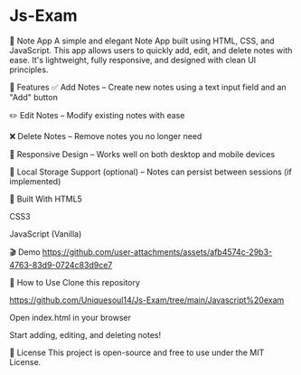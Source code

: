 # Js-Exam
📝 Note App
A simple and elegant Note App built using HTML, CSS, and JavaScript. This app allows users to quickly add, edit, and delete notes with ease. It's lightweight, fully responsive, and designed with clean UI principles.

🚀 Features
✅ Add Notes – Create new notes using a text input field and an "Add" button

✏️ Edit Notes – Modify existing notes with ease

❌ Delete Notes – Remove notes you no longer need

📱 Responsive Design – Works well on both desktop and mobile devices

💾 Local Storage Support (optional) – Notes can persist between sessions (if implemented)

🔧 Built With
HTML5

CSS3

JavaScript (Vanilla)

🎬 Demo
https://github.com/user-attachments/assets/afb4574c-29b3-4763-83d9-0724c83d9ce7






📂 How to Use
Clone this repository

https://github.com/Uniquesoul14/Js-Exam/tree/main/Javascript%20exam

Open index.html in your browser

Start adding, editing, and deleting notes!

📃 License
This project is open-source and free to use under the MIT License.
